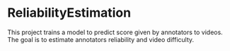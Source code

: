 # ReliabilityEstimation

This project trains a model to predict score given by annotators to videos. The goal is to estimate annotators reliability and video difficulty.